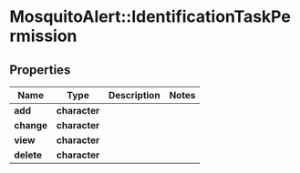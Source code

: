 # MosquitoAlert::IdentificationTaskPermission


## Properties
Name | Type | Description | Notes
------------ | ------------- | ------------- | -------------
**add** | **character** |  | 
**change** | **character** |  | 
**view** | **character** |  | 
**delete** | **character** |  | 


